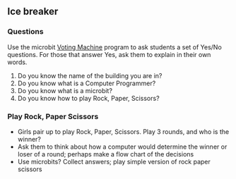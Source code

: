## Ice breaker

### Questions

Use the microbit [Voting Machine](https://makecode.microbit.org/projects/voting-machine) program to ask students a set of Yes/No questions. For those that answer Yes, ask them to explain in their own words.

1. Do you know the name of the building you are in?
1. Do you know what is a Computer Programmer?
1. Do you know what is a microbit?
1. Do you know how to play Rock, Paper, Scissors?

### Play Rock, Paper Scissors

* Girls pair up to play Rock, Paper, Scissors. Play 3 rounds, and who is the winner?
* Ask them to think about how a computer would determine the winner or loser of a round; perhaps make a flow chart of the decisions
* Use microbits? Collect answers; play simple version of rock paper scissors
